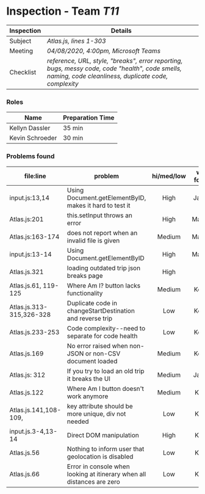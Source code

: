 # Inspection - Team *T11* 
 
| Inspection | Details |
| ----- | ----- |
| Subject | *Atlas.js, lines 1-303* |
| Meeting | *04/08/2020, 4:00pm, Microsoft Teams* |
| Checklist | *reference, URL, style, "breaks", error reporting, bugs, messy code, code "health", code smells, naming, code cleanliness, duplicate code, complexity* |

### Roles

| Name | Preparation Time |
| ---- | ---- |
| Kellyn Dassler | 35 min |
| Kevin Schroeder | 30 min |

### Problems found

| file:line | problem | hi/med/low | who found | github#  |
| --- | --- | :---: | :---: | --- |
| input.js:13,14 | Using Document.getElementByID, makes it hard to test it | High | Jackie |  |
| Atlas.js:201 | this.setInput throws an error | High | Maddie | | 
| Atlas.js:163-174 | does not report when an invalid file is given | Medium | Maddie | |
| input.js:13-14 | Using Document.getElementByID | High | Maddie | |
| Atlas.js.321 | loading outdated trip json breaks page | High | Kai | |
| Atlas.js.61, 119-125 | Where Am I? button lacks functionality | Medium | Kellyn | |
| Atlas.js.313-315,326-328| Duplicate code in changeStartDestination and reverse trip | Low | Kellyn | |
| Atlas.js.233-253 | Code complexity--need to separate for code health | Low | Kellyn | |
| Atlas.js.169| No error raised when non-JSON or non-CSV document loaded| Medium | Kellyn | |
| Atlas.js: 312| If you try to load an old trip it breaks the UI| Medium | Jackie | |
| Atlas.js.122 | Where Am I button doesn't work anymore | Medium | Kevin | |
| Atlas.js.141,108-109, | key attribute should be more unique, div not needed | Low | Kevin | |
| input.js.3-4,13-14 | Direct DOM manipulation | High | Kevin | |
| Atlas.js.56 | Nothing to inform user that geolocation is disabled | Low | Kevin | |
| Atlas.js.66 | Error in console when looking at itinerary when all distances are zero | Low | Kevin | |
